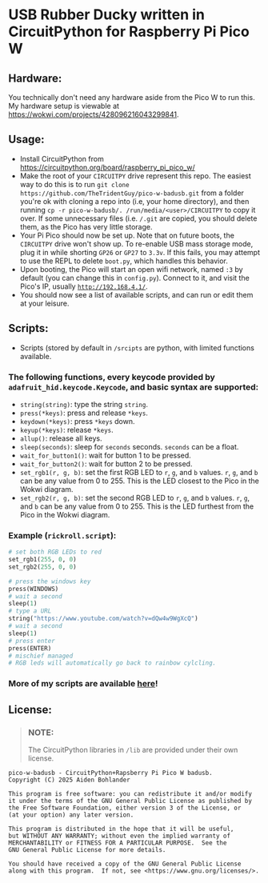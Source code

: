 # USB Rubber Ducky written in CircuitPython for Raspberry Pi Pico W
## Hardware:
You technically don't need any hardware aside from the Pico W to run this. My hardware setup is viewable at https://wokwi.com/projects/428096216043299841.
## Usage:
- Install CircuitPython from https://circuitpython.org/board/raspberry_pi_pico_w/
- Make the root of your `CIRCUITPY` drive represent this repo. The easiest way to do this is to run `git clone https://github.com/TheTridentGuy/pico-w-badusb.git` from a folder you're ok with cloning a repo into (i.e, your home directory), and then running `cp -r pico-w-badusb/. /run/media/<user>/CIRCUITPY` to copy it over. If some unnecessary files (i.e. `/.git` are copied, you should delete them, as the Pico has very little storage.
- Your Pi Pico should now be set up. Note that on future boots, the `CIRCUITPY` drive won't show up. To re-enable USB mass storage mode, plug it in while shorting `GP26` or `GP27` to `3.3v`. If this fails, you may attempt to use the REPL to delete `boot.py`, which handles this behavior.
- Upon booting, the Pico will start an open wifi network, named `:3` by default (you can change this in `config.py`). Connect to it, and visit the Pico's IP, usually [`http://192.168.4.1/`](http://192.168.4.1/).
- You should now see a list of available scripts, and can run or edit them at your leisure.

## Scripts:
- Scripts (stored by default in `/srcipts` are python, with limited functions available.
### The following functions, every keycode provided by `adafruit_hid.keycode.Keycode`, and basic syntax are supported:
- `string(string)`: type the string `string`.
- `press(*keys)`: press and release `*keys`.
- `keydown(*keys)`: press `*keys` down.
- `keyup(*keys)`: release `*keys`.
- `allup()`: release all keys.
- `sleep(seconds)`: sleep for `seconds` seconds. `seconds` can be a float.
- `wait_for_button1()`: wait for button 1 to be pressed.
- `wait_for_button2()`: wait for button 2 to be pressed.
- `set_rgb1(r, g, b)`: set the first RGB LED to `r`, `g`, and `b` values. `r`, `g`, and `b` can be any value from 0 to 255. This is the LED closest to the Pico in the Wokwi diagram.
- `set_rgb2(r, g, b)`: set the second RGB LED to `r`, `g`, and `b` values. `r`, `g`, and `b` can be any value from 0 to 255. This is the LED furthest from the Pico in the Wokwi diagram.

### Example (`rickroll.script`):
```python
# set both RGB LEDs to red
set_rgb1(255, 0, 0)
set_rgb2(255, 0, 0)

# press the windows key
press(WINDOWS)
# wait a second
sleep(1)
# type a URL
string("https://www.youtube.com/watch?v=dQw4w9WgXcQ")
# wait a second
sleep(1)
# press enter
press(ENTER)
# mischief managed
# RGB leds will automatically go back to rainbow cylcling.
```
### More of my scripts are available [here](https://github.com/TheTridentGuy/pico-w-badusb-scripts)!

## License:
> ### NOTE:
> The CircuitPython libraries in `/lib` are provided under their own license.

    pico-w-badusb - CircuitPython+Rapsberry Pi Pico W badusb.
    Copyright (C) 2025 Aiden Bohlander

    This program is free software: you can redistribute it and/or modify
    it under the terms of the GNU General Public License as published by
    the Free Software Foundation, either version 3 of the License, or
    (at your option) any later version.

    This program is distributed in the hope that it will be useful,
    but WITHOUT ANY WARRANTY; without even the implied warranty of
    MERCHANTABILITY or FITNESS FOR A PARTICULAR PURPOSE.  See the
    GNU General Public License for more details.

    You should have received a copy of the GNU General Public License
    along with this program.  If not, see <https://www.gnu.org/licenses/>.
